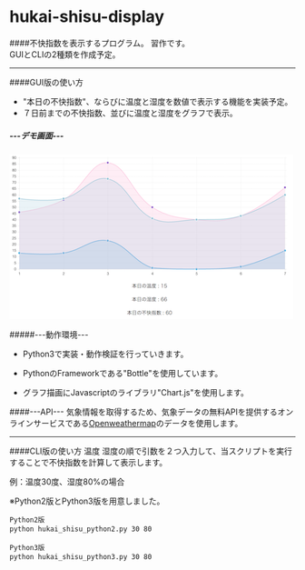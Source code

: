 # hukai-shisu-display
####不快指数を表示するプログラム。
習作です。<br>
GUIとCLIの2種類を作成予定。

-----
####GUI版の使い方
* "本日の不快指数"、ならびに温度と湿度を数値で表示する機能を実装予定。
* ７日前までの不快指数、並びに温度と湿度をグラフで表示。


##### ---デモ画面---

![デモ画面](./image/demo_01.png)

#####---動作環境---

* Python3で実装・動作検証を行っていきます。

* PythonのFrameworkである"Bottle"を使用しています。

* グラフ描画にJavascriptのライブラリ"Chart.js"を使用します。


####---API---
気象情報を取得するため、気象データの無料APIを提供するオンラインサービスである[Openweathermap](http://openweathermap.org/)のデータを使用します。<br>



-------

####CLI版の使い方
温度 湿度の順で引数を２つ入力して、当スクリプトを実行することで不快指数を計算して表示します。

例：温度30度、湿度80%の場合

※Python2版とPython3版を用意しました。
	
	Python2版
	python hukai_shisu_python2.py 30 80
	
	Python3版
	python hukai_shisu_python3.py 30 80
	


